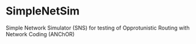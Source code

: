 # SimpleNetSim
Simple Network Simulator (SNS) for testing of Opprotunistic Routing with Network Coding (ANChOR)
